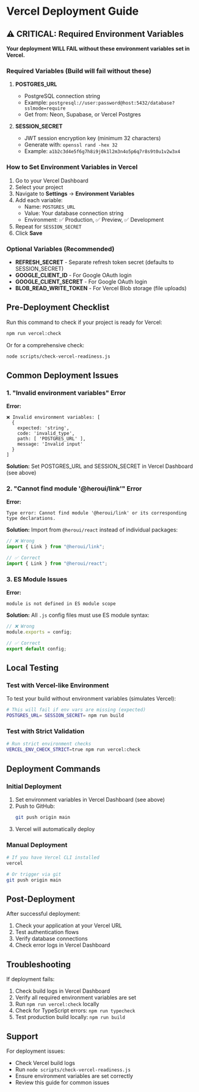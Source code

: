 # Vercel Deployment Guide

## ⚠️ CRITICAL: Required Environment Variables

**Your deployment WILL FAIL without these environment variables set in Vercel.**

### Required Variables (Build will fail without these)

1. **POSTGRES_URL**

   - PostgreSQL connection string
   - Example: `postgresql://user:password@host:5432/database?sslmode=require`
   - Get from: Neon, Supabase, or Vercel Postgres

2. **SESSION_SECRET**
   - JWT session encryption key (minimum 32 characters)
   - Generate with: `openssl rand -hex 32`
   - Example: `a1b2c3d4e5f6g7h8i9j0k1l2m3n4o5p6q7r8s9t0u1v2w3x4`

### How to Set Environment Variables in Vercel

1. Go to your Vercel Dashboard
2. Select your project
3. Navigate to **Settings** → **Environment Variables**
4. Add each variable:
   - Name: `POSTGRES_URL`
   - Value: Your database connection string
   - Environment: ✅ Production, ✅ Preview, ✅ Development
5. Repeat for `SESSION_SECRET`
6. Click **Save**

### Optional Variables (Recommended)

- **REFRESH_SECRET** - Separate refresh token secret (defaults to SESSION_SECRET)
- **GOOGLE_CLIENT_ID** - For Google OAuth login
- **GOOGLE_CLIENT_SECRET** - For Google OAuth login
- **BLOB_READ_WRITE_TOKEN** - For Vercel Blob storage (file uploads)

## Pre-Deployment Checklist

Run this command to check if your project is ready for Vercel:

```bash
npm run vercel:check
```

Or for a comprehensive check:

```bash
node scripts/check-vercel-readiness.js
```

## Common Deployment Issues

### 1. "Invalid environment variables" Error

**Error:**

```
❌ Invalid environment variables: [
  {
    expected: 'string',
    code: 'invalid_type',
    path: [ 'POSTGRES_URL' ],
    message: 'Invalid input'
  }
]
```

**Solution:** Set POSTGRES_URL and SESSION_SECRET in Vercel Dashboard (see above)

### 2. "Cannot find module '@heroui/link'" Error

**Error:**

```
Type error: Cannot find module '@heroui/link' or its corresponding type declarations.
```

**Solution:** Import from `@heroui/react` instead of individual packages:

```typescript
// ❌ Wrong
import { Link } from "@heroui/link";

// ✅ Correct
import { Link } from "@heroui/react";
```

### 3. ES Module Issues

**Error:**

```
module is not defined in ES module scope
```

**Solution:** All `.js` config files must use ES module syntax:

```javascript
// ❌ Wrong
module.exports = config;

// ✅ Correct
export default config;
```

## Local Testing

### Test with Vercel-like Environment

To test your build without environment variables (simulates Vercel):

```bash
# This will fail if env vars are missing (expected)
POSTGRES_URL= SESSION_SECRET= npm run build
```

### Test with Strict Validation

```bash
# Run strict environment checks
VERCEL_ENV_CHECK_STRICT=true npm run vercel:check
```

## Deployment Commands

### Initial Deployment

1. Set environment variables in Vercel Dashboard (see above)
2. Push to GitHub:
   ```bash
   git push origin main
   ```
3. Vercel will automatically deploy

### Manual Deployment

```bash
# If you have Vercel CLI installed
vercel

# Or trigger via git
git push origin main
```

## Post-Deployment

After successful deployment:

1. Check your application at your Vercel URL
2. Test authentication flows
3. Verify database connections
4. Check error logs in Vercel Dashboard

## Troubleshooting

If deployment fails:

1. Check build logs in Vercel Dashboard
2. Verify all required environment variables are set
3. Run `npm run vercel:check` locally
4. Check for TypeScript errors: `npm run typecheck`
5. Test production build locally: `npm run build`

## Support

For deployment issues:

- Check Vercel build logs
- Run `node scripts/check-vercel-readiness.js`
- Ensure environment variables are set correctly
- Review this guide for common issues
